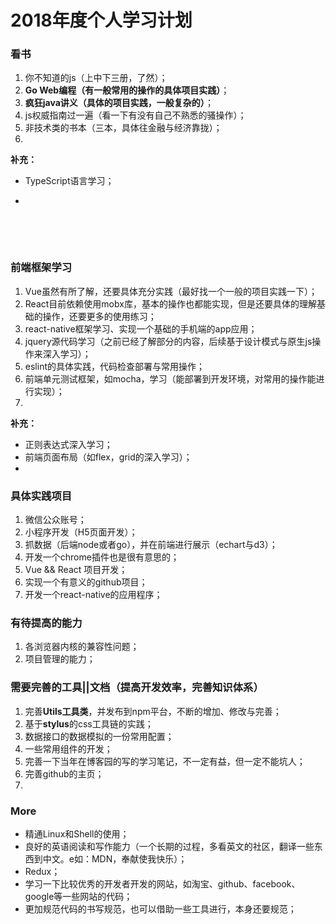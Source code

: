 # 2018年度个人学习计划

### 看书

1. 你不知道的js（上中下三册，了然）；
2. **Go Web编程（有一般常用的操作的具体项目实践）**；
3. **疯狂java讲义（具体的项目实践，一般复杂的）**；
4. js权威指南过一遍（看一下有没有自己不熟悉的骚操作）；
5. 非技术类的书本（三本，具体往金融与经济靠拢）；
6. ​

**补充：**

- TypeScript语言学习；

- ​

  ​

  ​

### 前端框架学习

1. Vue虽然有所了解，还要具体充分实践（最好找一个一般的项目实践一下）；
2. React目前依赖使用mobx库，基本的操作也都能实现，但是还要具体的理解基础的操作，还要更多的使用练习；
3. react-native框架学习、实现一个基础的手机端的app应用；
4. jquery源代码学习（之前已经了解部分的内容，后续基于设计模式与原生js操作来深入学习）；
5. eslint的具体实践，代码检查部署与常用操作；
6. 前端单元测试框架，如mocha，学习（能部署到开发环境，对常用的操作能进行实现）；
7. ​


**补充：**

- 正则表达式深入学习；
- 前端页面布局（如flex，grid的深入学习）；
- ​


### 具体实践项目

1. 微信公众账号；
2. 小程序开发（H5页面开发）；
3. 抓数据（后端node或者go），并在前端进行展示（echart与d3）；
4. 开发一个chrome插件也是很有意思的；
5. Vue && React 项目开发；
6. ​实现一个有意义的github项目；
7. 开发一个react-native的应用程序；







### 有待提高的能力

1. 各浏览器内核的兼容性问题；
2. 项目管理的能力；





### 需要完善的工具||文档（提高开发效率，完善知识体系）

1. 完善**Utils工具类**，并发布到npm平台，不断的增加、修改与完善；
2. 基于**stylus**的css工具链的实践；
3. 数据接口的数据模拟的一份常用配置；
4. 一些常用组件的开发；
5. 完善一下当年在博客园的写的学习笔记，不一定有益，但一定不能坑人；
6. 完善github的主页；
7. ​





### More

- 精通Linux和Shell的使用；
- 良好的英语阅读和写作能力（一个长期的过程，多看英文的社区，翻译一些东西到中文。e如：MDN，奉献使我快乐）；
- Redux；
- 学习一下比较优秀的开发者开发的网站，如淘宝、github、facebook、google等一些网站的代码；
- 更加规范代码的书写规范，也可以借助一些工具进行，本身还要规范；

